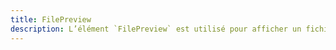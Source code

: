 ```yaml
---
title: FilePreview
description: L’élément `FilePreview` est utilisé pour afficher un fichier, image ou PDF.
---
```


<doc-tabs>

<doc-tab-item label="Utilisation">

<doc-example file="file-preview/usage"></doc-example>

</doc-tab-item>

<doc-tab-item label="API">
<doc-api name="file-preview"></doc-api>
</doc-tab-item>

</doc-tabs>

